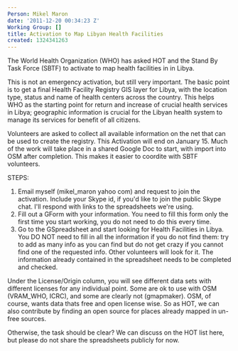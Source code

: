 ```yaml
---
Person: Mikel Maron
date: '2011-12-20 00:34:23 Z'
Working Group: []
title: Activation to Map Libyan Health Facilities
created: 1324341263
---
```

<p>The World Health Organization (WHO) has asked HOT and the Stand By Task Force (SBTF) to activate to map health facilities in in Libya.</p><p>This is not an emergency activation, but still very important. The basic point is to get a final Health Facility Registry GIS layer for Libya, with the location type, status and name of health centers across the country. This helps WHO as the starting point for return and increase of crucial health services in Libya; geographic information is crucial for the Libyan health system to manage its services for benefit of all citizens.</p><p>Volunteers are asked to collect all available information on the net that can be used to create the registry. This Activation will end on January 15. Much of the work will take place in a shared Google Doc to start, with import into OSM after completion. This makes it easier to coordite with SBTF volunteers.</p><p>STEPS:</p><ol><li>Email myself (mikel_maron yahoo com) and request to join the activation. Include your Skype id, if you'd like to join the public Skype chat. I'll respond with links to the spreadsheets we're using.</li><li>Fill out a GForm with your information. You need to fill this form only the first time you start working, you do not need to do this every time.</li><li>Go to the GSpreadsheet and start looking for Health Facilities in Libya. You DO NOT need to fill in all the information if you do not find them: try to add as many info as you can find but do not get crazy if you cannot find one of the requested info. Other volunteers will look for it. The information already contained in the spreadsheet needs to be completed and checked.</li></ol><p>Under the License/Origin column, you will see different data sets with different licenses for any individual point. Some are ok to use with OSM (VRAM_WHO, ICRC), and some are clearly not (gmapmaker). OSM, of course, wants data thats free and open license wise. So as HOT, we can also contribute by finding an open source for places already mapped in un-free sources.</p><p>Otherwise, the task should be clear? We can discuss on the HOT list here, but please do not share the spreadsheets publicly for now.</p>
